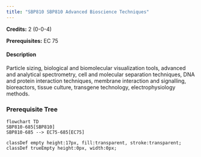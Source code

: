 ```yaml
---
title: "SBP810 SBP810 Advanced Bioscience Techniques"
---
```

**Credits:** 2 (0-0-4)

**Prerequisites:** EC 75

#### Description
Particle sizing, biological and biomolecular visualization tools, advanced and analytical spectrometry, cell and molecular separation techniques, DNA and protein interaction techniques, membrane interaction and signalling, bioreactors, tissue culture, transgene technology, electrophysiology methods.

### Prerequisite Tree

```mermaid
flowchart TD
SBP810-685[SBP810]
SBP810-685 --> EC75-685[EC75]

classDef empty height:17px, fill:transparent, stroke:transparent;
classDef trueEmpty height:0px, width:0px;
```